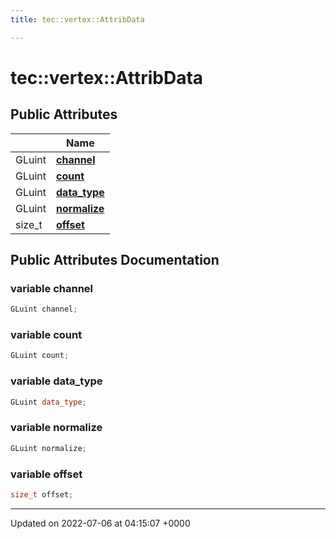 ```yaml
---
title: tec::vertex::AttribData

---
```


# tec::vertex::AttribData





## Public Attributes

|                | Name           |
| -------------- | -------------- |
| GLuint | **[channel](/engine/Classes/structtec_1_1vertex_1_1_attrib_data/#variable-channel)**  |
| GLuint | **[count](/engine/Classes/structtec_1_1vertex_1_1_attrib_data/#variable-count)**  |
| GLuint | **[data_type](/engine/Classes/structtec_1_1vertex_1_1_attrib_data/#variable-data-type)**  |
| GLuint | **[normalize](/engine/Classes/structtec_1_1vertex_1_1_attrib_data/#variable-normalize)**  |
| size_t | **[offset](/engine/Classes/structtec_1_1vertex_1_1_attrib_data/#variable-offset)**  |

## Public Attributes Documentation

### variable channel

```cpp
GLuint channel;
```


### variable count

```cpp
GLuint count;
```


### variable data_type

```cpp
GLuint data_type;
```


### variable normalize

```cpp
GLuint normalize;
```


### variable offset

```cpp
size_t offset;
```


-------------------------------

Updated on 2022-07-06 at 04:15:07 +0000